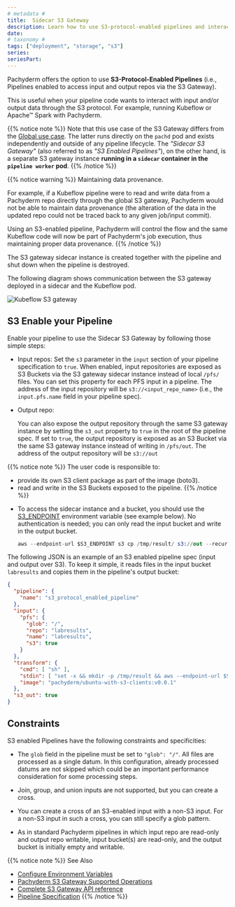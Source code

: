 ```yaml
---
# metadata # 
title:  Sidecar S3 Gateway
description: Learn how to use S3-protocol-enabled pipelines and interact with external input/output data.
date: 
# taxonomy #
tags: ["deployment", "storage", "s3"]
series:
seriesPart:
--- 
```


Pachyderm offers the option to use **S3-Protocol-Enabled Pipelines** (i.e., Pipelines enabled to access input and output repos via the S3 Gateway).

This is useful when your pipeline code wants to interact with input and/or 
output data through the S3 protocol. For example, running Kubeflow or Apache™ Spark with Pachyderm. 

{{% notice note %}}
Note that this use case of the S3 Gateway differs from the [Global use case](../). The latter runs directly on the `pachd` pod and exists independently and outside of any pipeline lifecycle. 
The *"Sidecar S3 Gateway"* (also referred to as *"S3 Enabled Pipelines"*), on the other hand, is a separate S3 gateway instance **running in a `sidecar` container in the `pipeline worker` pod**.
{{% /notice %}}

{{% notice warning %}} 
Maintaining data provenance.

For example, if a Kubeflow pipeline were to read and write data from a Pachyderm repo
directly through the global S3 gateway, Pachyderm
would not be able to maintain data provenance
(the alteration of the data in the updated repo could not be traced back to any given job/input commit). 

Using an S3-enabled pipeline, Pachyderm will control the flow and
the same Kubeflow code will now be part of Pachyderm's job execution, thus maintaining proper data provenance.
{{% /notice %}}

The S3 gateway sidecar instance is created together with the
pipeline and shut down when the pipeline is destroyed.

The following diagram shows communication between the S3 gateway
deployed in a sidecar and the Kubeflow pod.

![Kubeflow S3 gateway](../../../../assets/images/d_kubeflow_sidecar.png)

## S3 Enable your Pipeline 
Enable your pipeline to use the Sidecar S3 Gateway by following those simple steps:

* Input repos:
  Set the `s3` parameter in the `input`
  section of your pipeline specification to `true`.
  When enabled, input repositories are exposed as S3 Buckets via the S3 gateway sidecar instance
  instead of local `/pfs/` files. You can set this property for each PFS input in
  a pipeline. The address of the input repository will be `s3://<input_repo_name>` (i.e., the `input.pfs.name` field in your pipeline spec).

* Output repo:

  You can also expose the output repository through the same S3 gateway
  instance by setting the `s3_out` property to `true` in the root of
  the pipeline spec.  If set to `true`, the output repository
  is exposed as an S3 Bucket via the same S3 gateway instance instead of
  writing in `/pfs/out`.
  The address of the output repository will be `s3://out`

{{% notice note %}}
The user code is responsible to:

- provide its own S3 client package as part of the image (boto3).
- read and write in the S3 Buckets exposed to the pipeline.
{{% /notice %}}

* To access the sidecar instance and a bucket, you should use the [S3_ENDPOINT](../../../deploy/environment-variables/#pipeline-worker-environment-variables) environment variable (see example below). No authentication is needed; 
  you can only read the input bucket and write in the output bucket.
  ```s
  aws --endpoint-url $S3_ENDPOINT s3 cp /tmp/result/ s3://out --recursive
  ```

The following JSON is an example of an S3 enabled pipeline spec (input and output over S3). 
To keep it simple, it reads files in the input bucket `labresults` and copies them in the pipeline's output bucket:
```json
{
  "pipeline": {
    "name": "s3_protocol_enabled_pipeline"
  },
  "input": {
    "pfs": {
      "glob": "/",
      "repo": "labresults",
      "name": "labresults",
      "s3": true
    }
  },
  "transform": {
    "cmd": [ "sh" ],
    "stdin": [ "set -x && mkdir -p /tmp/result && aws --endpoint-url $S3_ENDPOINT s3 ls && aws --endpoint-url $S3_ENDPOINT s3 cp s3://labresults/ /tmp/result/ --recursive && aws --endpoint-url $S3_ENDPOINT s3 cp /tmp/result/ s3://out --recursive" ],
    "image": "pachyderm/ubuntu-with-s3-clients:v0.0.1"
  },
  "s3_out": true
}
```
## Constraints

S3 enabled Pipelines have the following constraints and specificities:

* The `glob` field in the pipeline must be set to `"glob": "/"`. All files
are processed as a single datum. 
In this configuration, already processed
datums are not skipped which
could be an important performance consideration for some processing steps.

* Join, group, and union inputs are not supported, but you can create a cross.

* You can create a cross of an S3-enabled input with a non-S3 input.
For a non-S3 input in such a cross, you can still specify a glob pattern.

* As in standard Pachyderm pipelines in which input repo are read-only
and output repo writable, 
input bucket(s) are read-only, and the output bucket is initially empty and writable. 

{{% notice note %}} 
See Also
- [Configure Environment Variables](../../../deploy/environment-variables/)
- [Pachyderm S3 Gateway Supported Operations](../supported-operations)
- [Complete S3 Gateway API reference](../../../../reference/s3gateway-api/)
- [Pipeline Specification](../../../../reference/pipeline-spec/#input)
{{% /notice %}}